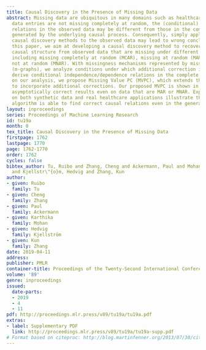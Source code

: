 ```yaml
---
title: Causal Discovery in the Presence of Missing Data
abstract: Missing data are ubiquitous in many domains such as healthcare. When these
  data entries are not missing completely at random, the (conditional) independence
  relations in the observed data may be different from those in the complete data
  generated by the underlying causal process. Consequently, simply applying existing
  causal discovery methods to the observed data may lead to wrong conclusions. In
  this paper, we aim at developing a causal discovery method to recover the underlying
  causal structure from observed data that are missing under different mechanisms,
  including missing completely at random (MCAR), missing at random (MAR), and missing
  not at random (MNAR). With missingness mechanisms represented by missingness graphs
  (m-graphs), we analyze conditions under which additional correction is needed to
  derive conditional independence/dependence relations in the complete data. Based
  on our analysis, we propose Missing Value PC (MVPC), which extends the PC algorithm
  to incorporate additional corrections. Our proposed MVPC is shown in theory to give
  asymptotically correct results even on data that are MAR or MNAR. Experimental results
  on both synthetic data and real healthcare applications illustrate that the proposed
  algorithm is able to find correct causal relations even in the general case of MNAR.
layout: inproceedings
series: Proceedings of Machine Learning Research
id: tu19a
month: 0
tex_title: Causal Discovery in the Presence of Missing Data
firstpage: 1762
lastpage: 1770
page: 1762-1770
order: 1762
cycles: false
bibtex_author: Tu, Ruibo and Zhang, Cheng and Ackermann, Paul and Mohan, Karthika
  and Kjellstr\"{o}m, Hedvig and Zhang, Kun
author:
- given: Ruibo
  family: Tu
- given: Cheng
  family: Zhang
- given: Paul
  family: Ackermann
- given: Karthika
  family: Mohan
- given: Hedvig
  family: Kjellström
- given: Kun
  family: Zhang
date: 2019-04-11
address: 
publisher: PMLR
container-title: Proceedings of the Twenty-Second International Conference on Artificial Intelligence and Statistics
volume: '89'
genre: inproceedings
issued:
  date-parts:
  - 2019
  - 4
  - 11
pdf: http://proceedings.mlr.press/v89/tu19a/tu19a.pdf
extras:
- label: Supplementary PDF
  link: http://proceedings.mlr.press/v89/tu19a/tu19a-supp.pdf
# Format based on citeproc: http://blog.martinfenner.org/2013/07/30/citeproc-yaml-for-bibliographies/
---
```

